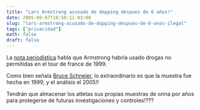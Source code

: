 ```yaml
---
title: "Lars Armstrong acusado de dopping despues de 6 años!"
date: 2005-09-07T18:50:11-03:00
slug: "lars-armstrong-acusado-de-dopping-despues-de-6-anos-ilegal"
tags: ["privacidad"]
math: false
draft: false
---
```


La [nota periodística](http://web.archive.org/web/20090426080906/http://www.timesonline.co.uk/article/0,,2094-1753419,00.html)
habla que Armstrong habría usado drogas no permitidas en el tour de
france de 1999.

Como bien señala [Bruce Schneier](http://web.archive.org/web/20090426080906/http://www.schneier.com/blog/),
lo extraordinario es que la muestra fue hecha en 1999, y el análisis el
2005!!

Tendrán que almacenar los atletas sus propias muestras de orina por años
para protegerse de futuras investigaciones y controles!???
